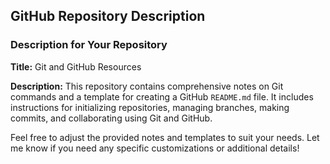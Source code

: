 
## GitHub Repository Description

### Description for Your Repository

**Title:** Git and GitHub Resources

**Description:** This repository contains comprehensive notes on Git commands and a template for creating a GitHub `README.md` file. It includes instructions for initializing repositories, managing branches, making commits, and collaborating using Git and GitHub.

Feel free to adjust the provided notes and templates to suit your needs. Let me know if you need any specific customizations or additional details!
